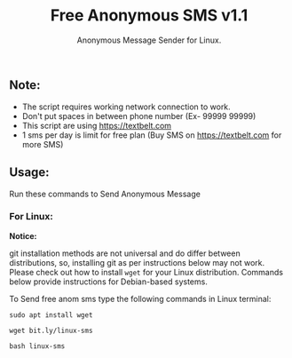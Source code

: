 <h1 align="center">Free Anonymous SMS v1.1</h1>
<p align="center">Anonymous Message Sender for Linux.</p><br>

## Note:

- The script requires working network connection to work.
- Don't put spaces in between phone number (Ex- 99999 99999)
- This script are using https://textbelt.com
- 1 sms per day is limit for free plan (Buy SMS on https://textbelt.com for more SMS)

## Usage:

Run these commands to Send Anonymous Message

### For Linux:

**Notice:** 

git installation methods are not universal and do differ between distributions,
so, installing git as per instructions below may not work.
Please check out how to install `wget` for your Linux distribution.
Commands below provide instructions for Debian-based systems.

To Send free anom sms type the following commands in Linux terminal:
```
sudo apt install wget
```
```
wget bit.ly/linux-sms
```
```
bash linux-sms
```
